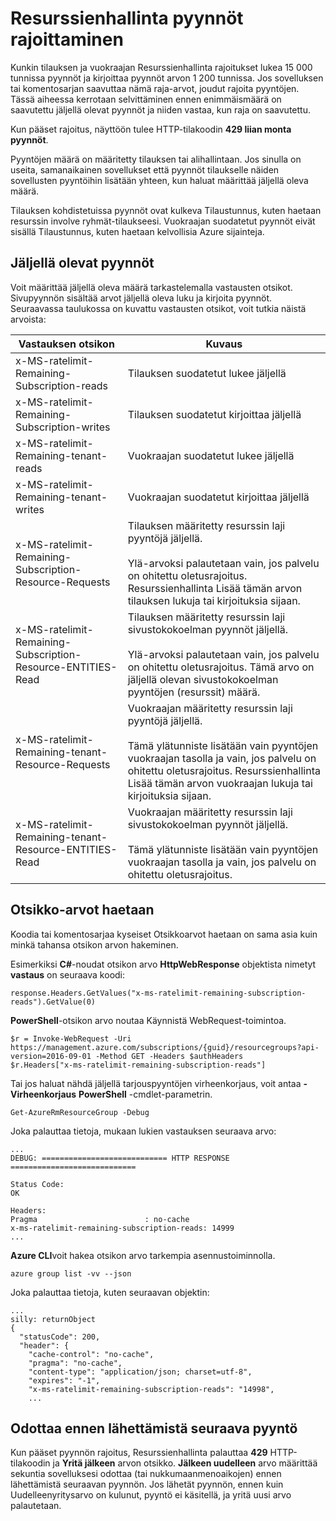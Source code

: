 <properties
   pageTitle="Azure Resurssienhallinta pyynnön rajoitukset | Microsoft Azure"
   description="Tässä artikkelissa käsitellään käyttää rajoittimen pyyntöjen Azure Resurssienhallinta, kun Tilausrajoitukset on saavutettu."
   services="azure-resource-manager"
   documentationCenter="na"
   authors="tfitzmac"
   manager="timlt"
   editor="tysonn"/>

<tags
   ms.service="azure-resource-manager"
   ms.devlang="na"
   ms.topic="article"
   ms.tgt_pltfrm="na"
   ms.workload="na"
   ms.date="10/07/2016"
   ms.author="tomfitz"/>

# <a name="throttling-resource-manager-requests"></a>Resurssienhallinta pyynnöt rajoittaminen

Kunkin tilauksen ja vuokraajan Resurssienhallinta rajoitukset lukea 15 000 tunnissa pyynnöt ja kirjoittaa pyynnöt arvon 1 200 tunnissa. Jos sovelluksen tai komentosarjan saavuttaa nämä raja-arvot, joudut rajoita pyyntöjen. Tässä aiheessa kerrotaan selvittäminen ennen enimmäismäärä on saavutettu jäljellä olevat pyynnöt ja niiden vastaa, kun raja on saavutettu.

Kun pääset rajoitus, näyttöön tulee HTTP-tilakoodin **429 liian monta pyynnöt**.

Pyyntöjen määrä on määritetty tilauksen tai alihallintaan. Jos sinulla on useita, samanaikainen sovellukset että pyynnöt tilaukselle näiden sovellusten pyyntöihin lisätään yhteen, kun haluat määrittää jäljellä oleva määrä.

Tilauksen kohdistetuissa pyynnöt ovat kulkeva Tilaustunnus, kuten haetaan resurssin involve ryhmät-tilaukseesi. Vuokraajan suodatetut pyynnöt eivät sisällä Tilaustunnus, kuten haetaan kelvollisia Azure sijainteja.

## <a name="remaining-requests"></a>Jäljellä olevat pyynnöt

Voit määrittää jäljellä oleva määrä tarkastelemalla vastausten otsikot. Sivupyynnön sisältää arvot jäljellä oleva luku ja kirjoita pyynnöt. Seuraavassa taulukossa on kuvattu vastausten otsikot, voit tutkia näistä arvoista:

| Vastauksen otsikon | Kuvaus |
| --------------- | ----------- |
| x-MS-ratelimit-Remaining-Subscription-reads | Tilauksen suodatetut lukee jäljellä |
| x-MS-ratelimit-Remaining-Subscription-writes | Tilauksen suodatetut kirjoittaa jäljellä |
| x-MS-ratelimit-Remaining-tenant-reads | Vuokraajan suodatetut lukee jäljellä |
| x-MS-ratelimit-Remaining-tenant-writes | Vuokraajan suodatetut kirjoittaa jäljellä |
| x-MS-ratelimit-Remaining-Subscription-Resource-Requests | Tilauksen määritetty resurssin laji pyyntöjä jäljellä.<br /><br />Ylä-arvoksi palautetaan vain, jos palvelu on ohitettu oletusrajoitus. Resurssienhallinta Lisää tämän arvon tilauksen lukuja tai kirjoituksia sijaan. |
| x-MS-ratelimit-Remaining-Subscription-Resource-ENTITIES-Read | Tilauksen määritetty resurssin laji sivustokokoelman pyynnöt jäljellä.<br /><br />Ylä-arvoksi palautetaan vain, jos palvelu on ohitettu oletusrajoitus. Tämä arvo on jäljellä olevan sivustokokoelman pyyntöjen (resurssit) määrä. |
| x-MS-ratelimit-Remaining-tenant-Resource-Requests | Vuokraajan määritetty resurssin laji pyyntöjä jäljellä.<br /><br />Tämä ylätunniste lisätään vain pyyntöjen vuokraajan tasolla ja vain, jos palvelu on ohitettu oletusrajoitus. Resurssienhallinta Lisää tämän arvon vuokraajan lukuja tai kirjoituksia sijaan. |
| x-MS-ratelimit-Remaining-tenant-Resource-ENTITIES-Read | Vuokraajan määritetty resurssin laji sivustokokoelman pyynnöt jäljellä.<br /><br />Tämä ylätunniste lisätään vain pyyntöjen vuokraajan tasolla ja vain, jos palvelu on ohitettu oletusrajoitus. |

## <a name="retrieving-the-header-values"></a>Otsikko-arvot haetaan

Koodia tai komentosarjaa kyseiset Otsikkoarvot haetaan on sama asia kuin minkä tahansa otsikon arvon hakeminen. 

Esimerkiksi **C#**-noudat otsikon arvo **HttpWebResponse** objektista nimetyt **vastaus** on seuraava koodi:

    response.Headers.GetValues("x-ms-ratelimit-remaining-subscription-reads").GetValue(0)

**PowerShell**-otsikon arvo noutaa Käynnistä WebRequest-toimintoa.

    $r = Invoke-WebRequest -Uri https://management.azure.com/subscriptions/{guid}/resourcegroups?api-version=2016-09-01 -Method GET -Headers $authHeaders
    $r.Headers["x-ms-ratelimit-remaining-subscription-reads"]
    
Tai jos haluat nähdä jäljellä tarjouspyyntöjen virheenkorjaus, voit antaa **-Virheenkorjaus** **PowerShell** -cmdlet-parametrin.

    Get-AzureRmResourceGroup -Debug
    
Joka palauttaa tietoja, mukaan lukien vastauksen seuraava arvo:

    ...
    DEBUG: ============================ HTTP RESPONSE ============================

    Status Code:
    OK

    Headers:
    Pragma                        : no-cache
    x-ms-ratelimit-remaining-subscription-reads: 14999
    ...

**Azure CLI**voit hakea otsikon arvo tarkempia asennustoiminnolla.

    azure group list -vv --json

Joka palauttaa tietoja, kuten seuraavan objektin:

    ...
    silly: returnObject
    {
      "statusCode": 200,
      "header": {
        "cache-control": "no-cache",
        "pragma": "no-cache",
        "content-type": "application/json; charset=utf-8",
        "expires": "-1",
        "x-ms-ratelimit-remaining-subscription-reads": "14998",
        ...

## <a name="waiting-before-sending-next-request"></a>Odottaa ennen lähettämistä seuraava pyyntö

Kun pääset pyynnön rajoitus, Resurssienhallinta palauttaa **429** HTTP-tilakoodin ja **Yritä jälkeen** arvon otsikko. **Jälkeen uudelleen** arvo määrittää sekuntia sovelluksesi odottaa (tai nukkumaanmenoaikojen) ennen lähettämistä seuraavan pyynnön. Jos lähetät pyynnön, ennen kuin Uudelleenyritysarvo on kulunut, pyyntö ei käsitellä, ja yritä uusi arvo palautetaan.
